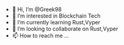 - 👋 Hi, I’m @Greek98
- 👀 I’m interested in Blockchain Tech
- 🌱 I’m currently learning Rust,Vyper
- 💞️ I’m looking to collaborate on Rust,Vyper
- 📫 How to reach me ...

<!---
Greek98/Greek98 is a ✨ special ✨ repository because its `README.md` (this file) appears on your GitHub profile.
You can click the Preview link to take a look at your changes.
--->
